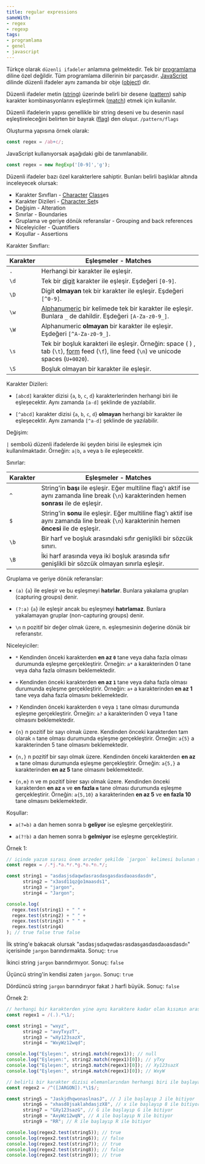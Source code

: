 ```yaml
---
title: regular expressions
sameWith:
- regex
- regexp
tags:
- programlama
- genel
- javascript
---
```


Türkçe olarak `düzenli ifadeler` anlamına gelmektedir. Tek bir [programlama](/k/programlama) diline özel değildir. Tüm programlama dillerinin bir parçasıdır. [JavaScript](/k/javascript) dilinde düzenli ifadeler aynı zamanda bir obje ([object](/object)) dir.

Düzenli ifadeler metin ([string](/string)) üzerinde belirli bir desene ([pattern](/pattern)) sahip karakter kombinasyonlarını eşleştirmek ([match](/match)) etmek için kullanılır.

Düzenli ifadelerin yapısı genellikle bir string deseni ve bu desenin nasıl eşleştireleceğini belirten bir bayrak ([flag](/flag)) den oluşur. `/pattern/flags`

Oluşturma yapısına örnek olarak:

```js
const regex = /ab+c/;
```

JavaScript kullanıyorsak aşağıdaki gibi de tanımlanabilir.

```js
const regex = new RegExp('[0-9]','g');
```

Düzenli ifadeler bazı özel karakterlere sahiptir. Bunları belirli başlıklar altında inceleyecek olursak:

- Karakter Sınıfları - [Character](/char) [Class](/class)es 
- Karakter Dizileri - [Character Set](/character-set)s 
- Değişim - Alteration 
- Sınırlar - Boundaries 
- Gruplama ve geriye dönük referanslar - Grouping and back references 
- Niceleyiciler - Quantifiers
- Koşullar - Assertions 

Karakter Sınıfları:
<!-- prettier-ignore -->
| Karakter   | Eşleşmeler - Matches     | 
| ---        | ---      | 
| `.`     | Herhangi bir karakter ile eşleşir. |
| `\d`    | Tek bir [digit](/digit) karakter ile eşleşir. Eşdeğeri `[0-9]`. |
| `\D`    | Digit **olmayan** tek bir karakter ile eşleşir. Eşdeğeri `[^0-9]`. |
| `\w`    | [Alphanumeric](/alphanumeric) bir kelimede tek bir karakter ile eşleşir. Bunlara `_` de dahildir. Eşdeğeri `[A-Za-z0-9_]`. |
| `\W`    | Alphanumeric **olmayan** bir karakter ile eşleşir. Eşdeğeri `[^A-Za-z0-9_]`. |
| `\s`    | Tek bir boşluk karakteri ile eşleşir. Örneğin: space ( ) , tab (`\t`), [form](/form) feed (`\f`), line feed (`\n`) ve unicode spaces (`U+0020`). |
| `\S`    | Boşluk olmayan bir karakter ile eşleşir. |

Karakter Dizileri:

- `[abcd]` karakter dizisi {`a`, `b`, `c`, `d`} karakterlerinden herhangi biri ile eşleşecektir. Aynı zamanda `[a-d]` şeklinde de yazılabilir.

- `[^abcd]` karakter dizisi {`a`, `b`, `c`, `d`} **olmayan** herhangi bir karakter ile eşleşecektir. Aynı zamanda `[^a-d]` şeklinde de yazılabilir.

Değişim:

`|` sembolü düzenli ifadelerde iki şeyden birisi ile eşleşmek için kullanılmaktadır. Örneğin: `a|b`, `a` veya `b` ile eşleşecektir.

Sınırlar:
<!-- prettier-ignore -->
| Karakter   | Eşleşmeler - Matches     | 
| ---        | ---      | 
| `^`     | String'in **başı** ile eşleşir. Eğer multiline flag'ı aktif ise aynı zamanda line break (`\n`) karakterinden hemen **sonrası** ile de eşleşir. |
| `$`     | String'in **sonu** ile eşleşir. Eğer multiline flag'ı aktif ise aynı zamanda line break (`\n`) karakterinin hemen **öncesi** ile de eşleşir. |
| `\b`    | Bir harf ve boşluk arasındaki sıfır genişlikli bir sözcük sınırı. |
| `\B`    | İki harf arasında veya iki boşluk arasında sıfır genişlikli bir sözcük olmayan sınırla eşleşir. |

Gruplama ve geriye dönük referanslar:

- `(a)` {`a`} ile eşleşir ve bu eşleşmeyi **hatırlar**. Bunlara yakalama grupları (capturing groups) denir.

- `(?:a)` {`a`} ile eşleşir ancak bu eşleşmeyi **hatırlamaz**. Bunlara yakalamayan gruplar (non-capturing groups) denir.

- `\n` n pozitif bir değer olmak üzere, n. eşleşmesinin değerine dönük bir referanstır.

Niceleyiciler:

- `*` Kendinden önceki karakterden **en az `0`** tane veya daha fazla olması durumunda eşleşme gerçekleştirir. Örneğin: `a*` a karakterinden 0 tane veya daha fazla olmasını beklemektedir.

- `+` Kendinden önceki karakterden **en az `1`** tane veya daha fazla olması durumunda eşleşme gerçekleştirir. Örneğin: `a+` a karakterinden **en az 1** tane veya daha fazla olmasını beklemektedir.

- `?` Kendinden önceki karakterden `0` veya `1` tane olması durumunda eşleşme gerçekleştirir. Örneğin: `a?` a karakterinden 0 veya 1 tane olmasını beklemektedir.

- `{n}` n pozitif bir sayı olmak üzere. Kendinden önceki karakterden tam olarak `n` tane olması durumunda eşleşme gerçekleştirir. Örneğin: `a{5}` a karakterinden 5 tane olmasını beklemektedir.

- `{n,}` n pozitif bir sayı olmak üzere. Kendinden önceki karakterden **en az `n`** tane olması durumunda eşleşme gerçekleştirir. Örneğin: `a{5,}` a karakterinden **en az 5** tane olmasını beklemektedir.

- `{n,m}` n ve m pozitif birer sayı olmak üzere. Kendinden önceki karakterden **en az `n`** ve **en fazla `m`** tane olması durumunda eşleşme gerçekleştirir. Örneğin: `a{5,10}` a karakterinden **en az 5** ve **en fazla 10** tane olmasını beklemektedir.

Koşullar:

- `a(?=b)` a dan hemen sonra b **geliyor** ise eşleşme gerçekleştirir.

- `a(?!b)` a dan hemen sonra b **gelmiyor** ise eşleşme gerçekleştirir.

Örnek 1:
<!-- prettier-ignore -->
```js
// içinde yazım sırası önem arzeder şekilde `jargon` kelimesi bulunan string'leri arayalım. 
const regex = /.*j.*a.*r.*g.*o.*n.*/;

const string1 = "asdasjsdaqwdasrasdasgasdasdaoasdasdn",
      string2 = "x3asd11qzğo1maasds1",
      string3 = "jargon",
      string4 = "Jargon";

console.log(
  regex.test(string1) + " " +
  regex.test(string2) + " " +
  regex.test(string3) + " " +
  regex.test(string4)
); // true false true false
```

İlk string'e bakacak olursak "asdas`j`sd`a`qwdas`r`asdas`g`asdasda`o`asdasd`n`" içerisinde `jargon` barındırmakta. Sonuç: `true`

İkinci string `jargon` barındırmıyor. Sonuç: `false`

Üçüncü string'in kendisi zaten `jargon`. Sonuç: `true`

Dördüncü string `jargon` barındırıyor fakat `J` harfi büyük. Sonuç: `false`

Örnek 2:
<!-- prettier-ignore -->
```js
// herhangi bir karakterden yine aynı karaktere kadar olan kısımın arasında kalan karakterleri match edelim.
const regex1 = /(.).*\1/;

const string1 = "wxyz",
      string2 = "avyTxyzT",
      string3 = "wXy123sazX",
      string4 = "WxyWz12wqd";

console.log("Eşleşen:", string1.match(regex1)); // null
console.log("Eşleşen:", string2.match(regex1)[0]); // yTxy
console.log("Eşleşen:", string3.match(regex1)[0]); // Xy123sazX
console.log("Eşleşen:", string4.match(regex1)[0]); // WxyW

// belirli bir karakter dizisi elemanlarından herhangi biri ile başlayan ve yine aynı karakter ile biten stringleri bulalım.
const regex2 = /^([JARGON]).*\1$/;

const string5 = "JaskjdhqwonaslnasJ", // J ile başlayıp J ile bitiyor
      string6 = "xhasd8jsaklahdasjzX8", // x ile başlayıp 8 ile bitiyor
      string7 = "GXy123sazG", // G ile başlayıp G ile bitiyor
      string8 = "AxyWz12wqN", // A ile başlayıp N ile bitiyor
      string9 = "RR"; // R ile başlayıp R ile bitiyor

console.log(regex2.test(string5)); // true
console.log(regex2.test(string6)); // false
console.log(regex2.test(string7)); // true
console.log(regex2.test(string8)); // false
console.log(regex2.test(string9)); // true
```